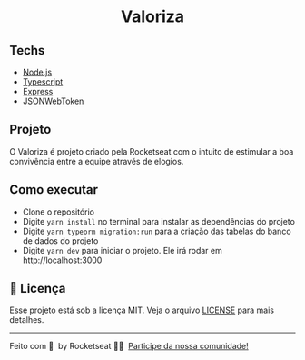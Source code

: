 <h1 align="center">Valoriza</h1>

## Techs

- [Node.js](https://nodejs.org/en/)
- [Typescript](https://www.typescriptlang.org/)
- [Express](https://expressjs.com/pt-br/)
- [JSONWebToken](https://github.com/auth0/node-jsonwebtoken#readme)

## Projeto

O Valoriza é projeto criado pela Rocketseat com o intuito de estimular a boa convivência entre a equipe através de elogios.

## Como executar

- Clone o repositório
- Digite `yarn install` no terminal para instalar as dependências do projeto
- Digite `yarn typeorm migration:run` para a criação das tabelas do banco de dados do projeto
- Digite `yarn dev` para iniciar o projeto. Ele irá rodar em http://localhost:3000

## 📄 Licença

Esse projeto está sob a licença MIT. Veja o arquivo [LICENSE](LICENSE.md) para mais detalhes.

---
Feito com 💜 &nbsp;by Rocketseat 👋🏻 &nbsp;[Participe da nossa comunidade!](https://discord.gg/3ugNBfZ)
